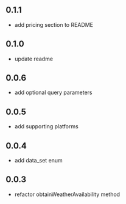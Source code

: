 ## 0.1.1

- add pricing section to README

## 0.1.0

- update readme

## 0.0.6

- add optional query parameters

## 0.0.5

- add supporting platforms

## 0.0.4

- add data_set enum

## 0.0.3

- refactor obtainWeatherAvailability method
